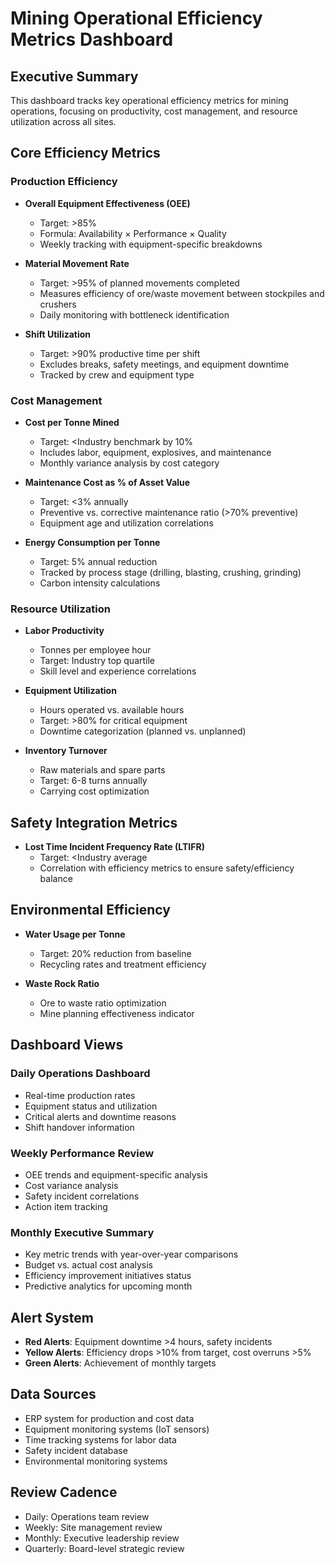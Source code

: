 # Mining Operational Efficiency Metrics Dashboard

## Executive Summary
This dashboard tracks key operational efficiency metrics for mining operations, focusing on productivity, cost management, and resource utilization across all sites.

## Core Efficiency Metrics

### Production Efficiency
- **Overall Equipment Effectiveness (OEE)**
  - Target: >85%
  - Formula: Availability × Performance × Quality
  - Weekly tracking with equipment-specific breakdowns

- **Material Movement Rate**
  - Target: >95% of planned movements completed
  - Measures efficiency of ore/waste movement between stockpiles and crushers
  - Daily monitoring with bottleneck identification

- **Shift Utilization**
  - Target: >90% productive time per shift
  - Excludes breaks, safety meetings, and equipment downtime
  - Tracked by crew and equipment type

### Cost Management
- **Cost per Tonne Mined**
  - Target: <Industry benchmark by 10%
  - Includes labor, equipment, explosives, and maintenance
  - Monthly variance analysis by cost category

- **Maintenance Cost as % of Asset Value**
  - Target: <3% annually
  - Preventive vs. corrective maintenance ratio (>70% preventive)
  - Equipment age and utilization correlations

- **Energy Consumption per Tonne**
  - Target: 5% annual reduction
  - Tracked by process stage (drilling, blasting, crushing, grinding)
  - Carbon intensity calculations

### Resource Utilization
- **Labor Productivity**
  - Tonnes per employee hour
  - Target: Industry top quartile
  - Skill level and experience correlations

- **Equipment Utilization**
  - Hours operated vs. available hours
  - Target: >80% for critical equipment
  - Downtime categorization (planned vs. unplanned)

- **Inventory Turnover**
  - Raw materials and spare parts
  - Target: 6-8 turns annually
  - Carrying cost optimization

## Safety Integration Metrics
- **Lost Time Incident Frequency Rate (LTIFR)**
  - Target: <Industry average
  - Correlation with efficiency metrics to ensure safety/efficiency balance

## Environmental Efficiency
- **Water Usage per Tonne**
  - Target: 20% reduction from baseline
  - Recycling rates and treatment efficiency

- **Waste Rock Ratio**
  - Ore to waste ratio optimization
  - Mine planning effectiveness indicator

## Dashboard Views

### Daily Operations Dashboard
- Real-time production rates
- Equipment status and utilization
- Critical alerts and downtime reasons
- Shift handover information

### Weekly Performance Review
- OEE trends and equipment-specific analysis
- Cost variance analysis
- Safety incident correlations
- Action item tracking

### Monthly Executive Summary
- Key metric trends with year-over-year comparisons
- Budget vs. actual cost analysis
- Efficiency improvement initiatives status
- Predictive analytics for upcoming month

## Alert System
- **Red Alerts**: Equipment downtime >4 hours, safety incidents
- **Yellow Alerts**: Efficiency drops >10% from target, cost overruns >5%
- **Green Alerts**: Achievement of monthly targets

## Data Sources
- ERP system for production and cost data
- Equipment monitoring systems (IoT sensors)
- Time tracking systems for labor data
- Safety incident database
- Environmental monitoring systems

## Review Cadence
- Daily: Operations team review
- Weekly: Site management review
- Monthly: Executive leadership review
- Quarterly: Board-level strategic review
